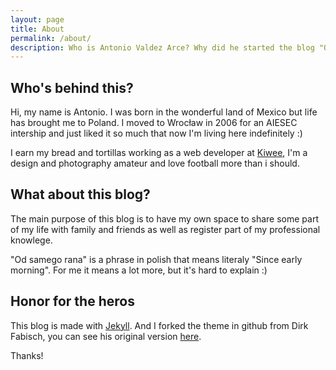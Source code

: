 ```yaml
---
layout: page
title: About
permalink: /about/
description: Who is Antonio Valdez Arce? Why did he started the blog "Od samego rana"
---
```


## Who's behind this?

Hi, my name is Antonio. I was born in the wonderful land of Mexico but life has brought me to Poland. I moved to Wrocław in 2006 for an AIESEC intership and just liked it so much that now I'm living here indefinitely :)

I earn my bread and tortillas working as a web developer at [Kiwee](http://kiwee.eu), I'm a design and photography amateur and love football more than i should.

## What about this blog?
The main purpose of this blog is to have my own space to share some part of my life with family and friends as well as register part of my professional knowlege.

"Od samego rana" is a phrase in polish that means literaly "Since early morning". For me it means a lot more, but it's hard to explain :)

## Honor for the heros
This blog is made with [Jekyll](http://jekyllrb.com/).
And I forked the theme in github from Dirk Fabisch, you can see his original version [here](https://github.com/dirkfabisch/mediator).

Thanks!